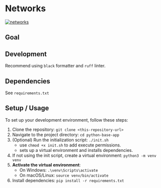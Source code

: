 # Networks

[![networks](https://github.com/pieteradejong/networks/actions/workflows/ci.yml/badge.svg?branch=main)](https://github.com/pieteradejong/networks/actions/workflows/ci.yml)


## Goal

## Development
Recommend using `black` formatter and `ruff` linter.


## Dependencies
See `requirements.txt`

## Setup / Usage

To set up your development environment, follow these steps:

1. Clone the repository: `git clone <this-repository-url>`
2. Navigate to the project directory: `cd python-base-app`
3. (Optional) Run the initialization script: `./init.sh`
   - use `chmod +x init.sh` to add execute permissions.
   - sets up a virtual environment and installs  dependencies.
4. If not using the init script, create a virtual environment: `python3 -m venv venv`
5. **Activate the virtual environment**:
   - On Windows: `.\venv\Scripts\activate`
   - On macOS/Linux: `source venv/bin/activate`
6. Install dependencies: `pip install -r requirements.txt`
